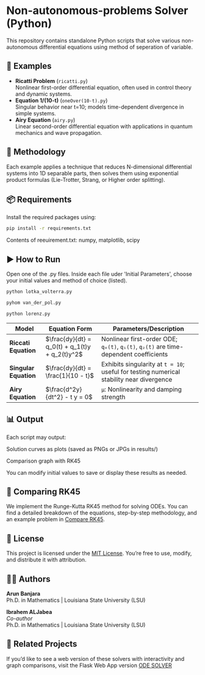 # Non-autonomous-problems Solver (Python)

This repository contains standalone Python scripts that solve various non-autonomous differential equations using method of seperation of variable.

## 📂 Examples

- **Ricatti Problem** (`ricatti.py`)  
  Nonlinear first-order differential equation, often used in control theory and dynamic systems.
- **Equation 1/(10-t)** (`oneOver(10-t).py`)  
  Singular behavior near t=10; models time-dependent divergence in simple systems.
- **Airy Equation** (`airy.py`)  
  Linear second-order differential equation with applications in quantum mechanics and wave propagation.


## 🧠 Methodology

Each example applies a technique that reduces N-dimensional differential systems into 1D separable parts, then solves them using exponential product formulas (Lie-Trotter, Strang, or Higher order splitting).  


## 📦 Requirements

Install the required packages using:

```bash
pip install -r requirements.txt
```

Contents of reeuirement.txt:
numpy, matplotlib, scipy

## ▶️ How to Run
Open one of the .py files. Inside each file uder 'Initial Parameters', choose your initial values and method of choice (listed). 
```bash
python lotka_volterra.py

pyhom van_der_pol.py

python lorenz.py

```

| Model                        | Equation Form                                                                                                                                  | Parameters/Description                              |
| ---------------------------- | ---------------------------------------------------------------------------------------------------------------------------------------------- | --------------------------------------------------- |
| **Riccati Equation**      | $\frac{dy}{dt} = q_0(t) + q_1(t)y + q_2(t)y^2$ | Nonlinear first-order ODE; `q₀(t)`, `q₁(t)`, `q₂(t)` are time-dependent coefficients |
| **Singular Equation**           | $\frac{dy}{dt} = \frac{1}{10 - t}$ |Exhibits singularity at `t = 10`; useful for testing numerical stability near divergence |
| **Airy Equation**    |  $\frac{d^2y}{dt^2} - t y = 0$ | `μ`: Nonlinearity and damping strength |  Linear second-order ODE; arises in quantum mechanics and wave propagation problems       |



## 📊 Output

Each script may output:

  Solution curves as plots (saved as PNGs or JPGs in results/)

  Comparison graph with RK45 

  You can modify initial values to save or display these results as needed.

## 📌 Comparing RK45  

We implement the Runge-Kutta RK45 method for solving ODEs. You can find a detailed breakdown of the equations, step-by-step methodology, and an example problem in [Compare RK45](Compare_RK45.md).


## 📌 License

This project is licensed under the [MIT License](LICENSE). You’re free to use, modify, and distribute it with attribution.

## 🙋‍♂️ Authors

**Arun Banjara**  
Ph.D. in Mathematics | Louisiana State University (LSU) 

**Ibrahem ALJabea**  
*Co-author*  
Ph.D. in Mathematics | Louisiana State University (LSU)

## 🔗 Related Projects
If you’d like to see a web version of these solvers with interactivity and graph comparisons, visit the Flask Web App version
[ODE SOLVER](https://arun1111.pythonanywhere.com/)
